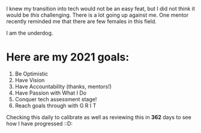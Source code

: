 I knew my transition into tech would not be an easy feat, but I did not think it would be _this_ challenging. There is a lot going up against me. One mentor recently reminded me that there are few females in this field.

I am the underdog. 

# Here are my 2021 goals:

1. Be Optimistic
1. Have Vision
1. Have Accountability (thanks, mentors!)
1. Have Passion with What I Do
1. Conquer tech assessment stage!
1. Reach goals through with G R I T

Checking this daily to calibrate as well as reviewing this in **362** days to see how I have progressed ::D:

